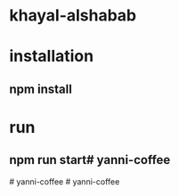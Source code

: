 # khayal-alshabab


# installation
## npm install
# run
## npm run start#   y a n n i - c o f f e e  
 #   y a n n i - c o f f e e  
 #   y a n n i - c o f f e e  
 